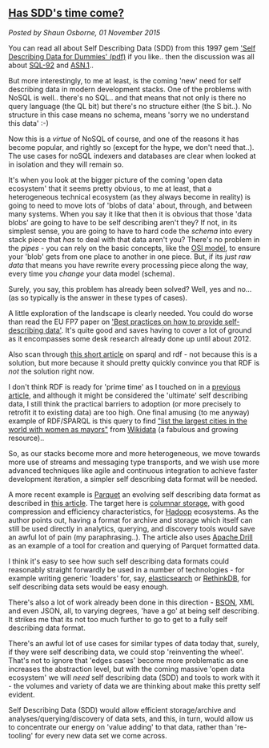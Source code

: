 ## [Has SDD's time come?](/blog/2015-11-01/)
*Posted by Shaun Osborne, 01 November 2015*

You can read all about Self Describing Data (SDD) from this 1997 gem ['Self Describing Data for Dummies' (pdf)](http://www.its.washington.edu/bbone/sdd_dummy.pdf) if you like.. then the discussion was all about [SQL-92](https://en.wikipedia.org/wiki/SQL-92) and [ASN.1](https://en.wikipedia.org/wiki/Abstract_Syntax_Notation_One)..

But more interestingly, to me at least, is the coming 'new' need for self describing data in modern development stacks. One of the problems with NoSQL is well.. there's no SQL.. and that means that not only is there no query language (the QL bit) but there's no structure either (the S bit..). No structure in this case means no schema, means 'sorry we no understand this data' :-)

Now this is a *virtue* of NoSQL of course, and one of the reasons it has become popular, and rightly so (except for the hype, we don't need that..). The use cases for noSQL indexers and databases are clear when looked at in isolation and they will remain so.

It's when you look at the bigger picture of the coming 'open data ecosystem' that it seems pretty obvious, to me at least, that a heterogeneous technical ecosystem (as they always become in reality) is going to need to move lots of 'blobs of data' about, through, and between many systems. When you say it like that then it is obvious that those 'data blobs' are going to have to be self describing aren't they? If not, in its simplest sense, you are going to have to hard code the *schema* into every stack piece that *has* to deal with that data aren't you? There's no problem in the *pipes* - you can rely on the basic concepts, like the [OSI model](https://en.wikipedia.org/wiki/OSI_model), to ensure your 'blob' gets from one place to another in one piece. But, if its *just raw data* that means you have rewrite every processing piece along the way, every time you *change* your data model (schema).

Surely, you say, this problem has already been solved? Well, yes and no... (as so typically is the answer in these types of cases).

A little exploration of the landscape is clearly needed. You could do worse than read the EU FP7 paper on ['Best practices on how to provide self-describing data'](http://planet-data.eu/sites/default/files/PD%20D4.2%20Best%20practices%20on%20how%20to%20provide%20self-describing%20data.pdf). It's quite good and saves having to cover a lot of ground as it encompasses some desk research already done up until about 2012.

Also scan through [this short article](http://dallemang.typepad.com/my_weblog/2008/08/rdf-as-self-describing-data.html)
on sparql and rdf - not because this is a solution, but more because it should pretty quickly convince you that RDF is *not* the solution right now.

I don't think RDF is ready for 'prime time' as I touched on in a [previous article](http://www.datarefinery.io/blog/2015-08-11/), and although it might be considered the 'ultimate' self describing data, I still think the practical barriers to adoption (or more precisely to retrofit it to existing data) are too high.  One final amusing (to me anyway) example of RDF/SPARQL is this query to find ["list the largest cities in the world with women as mayors"](http://bit.ly/1M3awvS) from [Wikidata](https://www.wikidata.org/) (a fabulous and growing resource)..

So, as our stacks become more and more heterogeneous, we move towards more use of streams and messaging type transports, and we wish use more advanced techniques like agile and continuous integration to achieve faster development iteration, a simpler self describing data format will be needed.

A more recent example is [Parquet](https://parquet.apache.org/) an evolving self describing data format as described in [this article](https://www.mapr.com/blog/evolving-parquet-self-describing-data-format-new-paradigms-consumerization-hadoop-data). The target here is [columnar storage](https://en.wikipedia.org/wiki/Column-oriented_DBMS), with good compression and efficiency characteristics, for [Hadoop](https://hadoop.apache.org/) ecosystems. As the author points out, having a format for archive and storage which itself can still be used directly in analytics, querying, and discovery tools would save an awful lot of pain (my paraphrasing..). The article also uses [Apache Drill](https://drill.apache.org/) as an example of a tool for creation and querying of Parquet formatted data.

I think it's easy to see how such self describing data formats could reasonably straight forwardly be used in a number of technologies - for example writing generic 'loaders' for, say, [elasticsearch](https://www.elastic.co/products/elasticsearch) or [RethinkDB](http://rethinkdb.com/), for self describing data sets would be easy enough.

There's also a lot of work already been done in this direction - [BSON](http://bsonspec.org/), XML and even JSON, all, to varying degrees, 'have a go' at being self describing. It strikes me that its not too much further to go to get to a fully self describing data format.

There's an awful lot of use cases for similar types of data today that, surely, if they were self describing data, we could stop 'reinventing the wheel'. That's not to ignore that 'edges cases' become more problematic as one increases the abstraction level, but with the coming massive 'open data ecosystem' we will *need* self describing data (SDD) and tools to work with it - the volumes and variety of data we are thinking about make this pretty self evident.

Self Describing Data (SDD) would allow efficient storage/archive and analyses/querying/discovery of data sets, and this, in turn, would allow us to concentrate our energy on 'value adding' to that data, rather than 're-tooling' for every new data set we come across.

